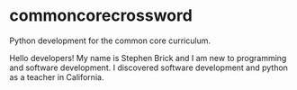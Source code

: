 commoncorecrossword
===================

Python development for the common core curriculum.

Hello developers! My name is Stephen Brick and I am new to programming and software development. I discovered software development and python as a teacher in California. 

